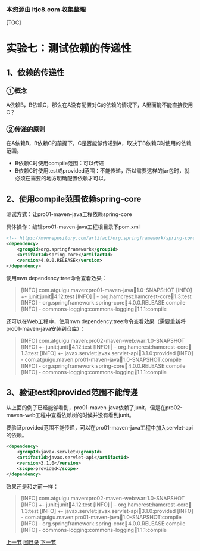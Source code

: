### 本资源由 itjc8.com 收集整理
[TOC]

# 实验七：测试依赖的传递性



## 1、依赖的传递性

### ①概念

A依赖B，B依赖C，那么在A没有配置对C的依赖的情况下，A里面能不能直接使用C？



### ②传递的原则

在A依赖B，B依赖C的前提下，C是否能够传递到A，取决于B依赖C时使用的依赖范围。

- B依赖C时使用compile范围：可以传递
- B依赖C时使用test或provided范围：不能传递，所以需要这样的jar包时，就必须在需要的地方明确配置依赖才可以。



## 2、使用compile范围依赖spring-core

测试方式：让pro01-maven-java工程依赖spring-core

具体操作：编辑pro01-maven-java工程根目录下pom.xml

```xml
<!-- https://mvnrepository.com/artifact/org.springframework/spring-core -->
<dependency>
	<groupId>org.springframework</groupId>
	<artifactId>spring-core</artifactId>
	<version>4.0.0.RELEASE</version>
</dependency>
```

使用mvn dependency:tree命令查看效果：

> [INFO] com.atguigu.maven:pro01-maven-java:jar:1.0-SNAPSHOT
> [INFO] +- junit:junit:jar:4.12:test
> [INFO] |  \- org.hamcrest:hamcrest-core:jar:1.3:test
> [INFO] \- org.springframework:spring-core:jar:4.0.0.RELEASE:compile
> [INFO]    \- commons-logging:commons-logging:jar:1.1.1:compile

还可以在Web工程中，使用mvn dependency:tree命令查看效果（需要重新将pro01-maven-java安装到仓库）：

> [INFO] com.atguigu.maven:pro02-maven-web:war:1.0-SNAPSHOT
> [INFO] +- junit:junit:jar:4.12:test
> [INFO] |  \- org.hamcrest:hamcrest-core:jar:1.3:test
> [INFO] +- javax.servlet:javax.servlet-api:jar:3.1.0:provided
> [INFO] \- com.atguigu.maven:pro01-maven-java:jar:1.0-SNAPSHOT:compile
> [INFO]    \- org.springframework:spring-core:jar:4.0.0.RELEASE:compile
> [INFO]       \- commons-logging:commons-logging:jar:1.1.1:compile



## 3、验证test和provided范围不能传递

从上面的例子已经能够看到，pro01-maven-java依赖了junit，但是在pro02-maven-web工程中查看依赖树的时候并没有看到junit。

要验证provided范围不能传递，可以在pro01-maven-java工程中加入servlet-api的依赖。

```xml
<dependency>
	<groupId>javax.servlet</groupId>
	<artifactId>javax.servlet-api</artifactId>
	<version>3.1.0</version>
	<scope>provided</scope>
</dependency>
```

效果还是和之前一样：

> [INFO] com.atguigu.maven:pro02-maven-web:war:1.0-SNAPSHOT
> [INFO] +- junit:junit:jar:4.12:test
> [INFO] |  \- org.hamcrest:hamcrest-core:jar:1.3:test
> [INFO] +- javax.servlet:javax.servlet-api:jar:3.1.0:provided
> [INFO] \- com.atguigu.maven:pro01-maven-java:jar:1.0-SNAPSHOT:compile
> [INFO]    \- org.springframework:spring-core:jar:4.0.0.RELEASE:compile
> [INFO]       \- commons-logging:commons-logging:jar:1.1.1:compile



[上一节](verse06.html) [回目录](index.html) [下一节](verse08.html)